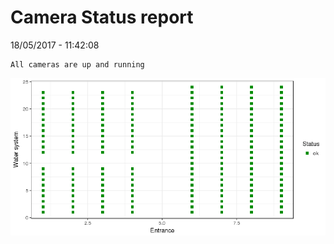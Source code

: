 Camera Status report
================
18/05/2017 - 11:42:08

    All cameras are up and running

![](camreport_files/figure-markdown_github/unnamed-chunk-2-1.png)
